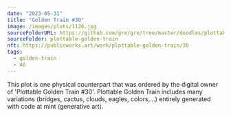 ```yaml
---
date: "2023-05-31"
title: "Golden Train #30"
image: /images/plots/1126.jpg
sourceFolderURL: https://github.com/gre/gre/tree/master/doodles/plottable-golden-train
sourceFolder: plottable-golden-train
nft: https://publicworks.art/work/plottable-golden-train/30
tags:
  - golden-train
  - A6
---
```


This plot is one physical counterpart that was ordered by the digital owner of 'Plottable Golden Train #30'. 
Plottable Golden Train includes many variations (bridges, cactus, clouds, eagles, colors,...) entirely generated with code at mint (generative art).
